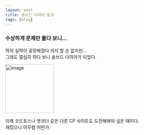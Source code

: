 ```yaml
---
layout: post
title: 솔브드 다이아 달성
tags: [blog]
---
```

### 수상하게 문제만 풀다 보니...
딱히 실력이 굉장해졌다 까지 할 순 없지만...   
그래도 열심히 하다 보니 솔브드 다이아가 되었다.

<img width="152" alt="image" src="https://user-images.githubusercontent.com/43718966/228724326-70e66d9a-be91-4745-831f-18d83c30716a.png">

이제 코드포스나 앳코더 같은 다른 CP 사이트도 도전해봐야 싶은 때이다.  
재밌으니 아무렴 어떤가.
